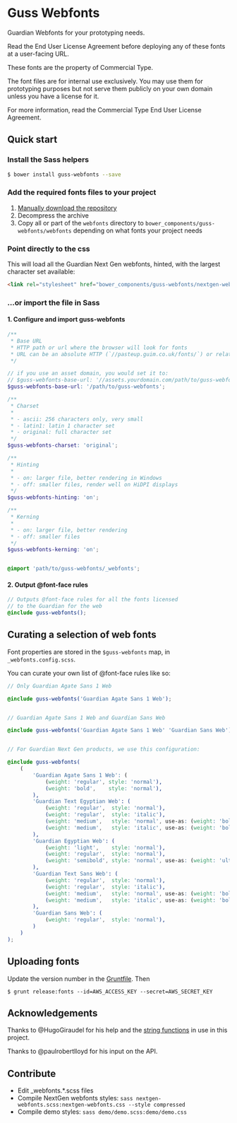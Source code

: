 # Guss Webfonts

Guardian Webfonts for your prototyping needs.

Read the End User License Agreement before deploying any of these fonts
at a user-facing URL.

These fonts are the property of Commercial Type.

The font files are for internal use exclusively. You may use them for
prototyping purposes but not serve them publicly on your own domain
unless you have a license for it.

For more information, read the Commercial Type End User License Agreement.

## Quick start

### Install the Sass helpers

```bash
$ bower install guss-webfonts --save
```

### Add the required fonts files to your project

1. [Manually download the repository](https://github.com/guardian/guss-webfonts/archive/master.zip)
2. Decompress the archive
3. Copy all or part of the `webfonts` directory to `bower_components/guss-webfonts/webfonts`
   depending on what fonts your project needs

### Point directly to the css

This will load all the Guardian Next Gen webfonts, hinted, with the largest
character set available:

```html
<link rel="stylesheet" href="bower_components/guss-webfonts/nextgen-webfonts.css" type="text/css" />
```


### …or import the file in Sass

#### 1. Configure and import guss-webfonts

```scss
/**
 * Base URL
 * HTTP path or url where the browser will look for fonts
 * URL can be an absolute HTTP (`//pasteup.guim.co.uk/fonts/`) or relative (`../`)
 */

// if you use an asset domain, you would set it to:
// $guss-webfonts-base-url: '//assets.yourdomain.com/path/to/guss-webfonts';
$guss-webfonts-base-url: '/path/to/guss-webfonts';

/**
 * Charset
 *
 * - ascii: 256 characters only, very small
 * - latin1: latin 1 character set
 * - original: full character set
 */
$guss-webfonts-charset: 'original';

/**
 * Hinting
 *
 * - on: larger file, better rendering in Windows
 * - off: smaller files, render well on HiDPI displays
 */
$guss-webfonts-hinting: 'on';

/**
 * Kerning
 *
 * - on: larger file, better rendering
 * - off: smaller files
 */
$guss-webfonts-kerning: 'on';


@import 'path/to/guss-webfonts/_webfonts';
```

#### 2. Output @font-face rules

```scss
// Outputs @font-face rules for all the fonts licensed
// to the Guardian for the web
@include guss-webfonts();
```

## Curating a selection of web fonts

Font properties are stored in the `$guss-webfonts` map, in `_webfonts.config.scss`.

You can curate your own list of @font-face rules like so:

```scss
// Only Guardian Agate Sans 1 Web

@include guss-webfonts('Guardian Agate Sans 1 Web');


// Guardian Agate Sans 1 Web and Guardian Sans Web

@include guss-webfonts('Guardian Agate Sans 1 Web' 'Guardian Sans Web');


// For Guardian Next Gen products, we use this configuration:

@include guss-webfonts(
    (
        'Guardian Agate Sans 1 Web': (
            (weight: 'regular', style: 'normal'),
            (weight: 'bold',    style: 'normal'),
        ),
        'Guardian Text Egyptian Web': (
            (weight: 'regular',  style: 'normal'),
            (weight: 'regular',  style: 'italic'),
            (weight: 'medium',   style: 'normal', use-as: (weight: 'bold', style: 'normal')),
            (weight: 'medium',   style: 'italic', use-as: (weight: 'bold', style: 'italic')),
        ),
        'Guardian Egyptian Web': (
            (weight: 'light',    style: 'normal'),
            (weight: 'regular',  style: 'normal'),
            (weight: 'semibold', style: 'normal', use-as: (weight: 'ultrablack', style: 'normal')),
        ),
        'Guardian Text Sans Web': (
            (weight: 'regular',  style: 'normal'),
            (weight: 'regular',  style: 'italic'),
            (weight: 'medium',   style: 'normal', use-as: (weight: 'bold', style: 'normal')),
            (weight: 'medium',   style: 'italic', use-as: (weight: 'bold', style: 'italic')),
        ),
        'Guardian Sans Web': (
            (weight: 'regular',  style: 'normal'),
        )
    )
);
```

## Uploading fonts

Update the version number in the [Gruntfile](Gruntfile.js). Then

```
$ grunt release:fonts --id=AWS_ACCESS_KEY --secret=AWS_SECRET_KEY
```

## Acknowledgements

Thanks to @HugoGiraudel for his help and the [string functions][sassystrings]
in use in this project.

Thanks to @paulrobertlloyd for his input on the API.

[sassystrings]: https://github.com/HugoGiraudel/SassyStrings

## Contribute

- Edit _webfonts.*.scss files
- Compile NextGen webfonts styles: `sass nextgen-webfonts.scss:nextgen-webfonts.css --style compressed`
- Compile demo styles: `sass demo/demo.scss:demo/demo.css`
